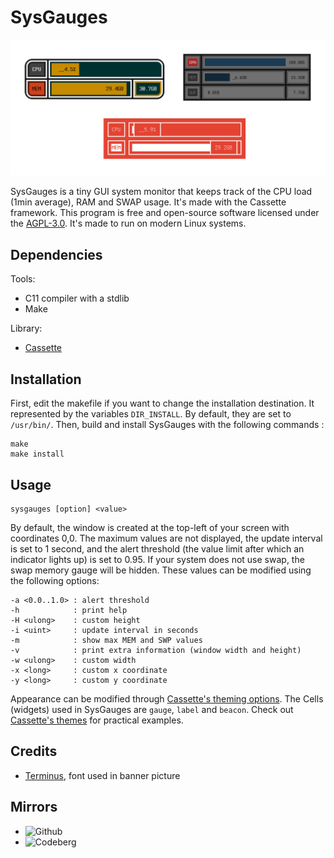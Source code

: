 # SysGauges

<p align="center"><img src="./extras/banner.png"></p>

SysGauges is a tiny GUI system monitor that keeps track of the CPU load (1min average), RAM and SWAP usage. It's made with the Cassette framework. This program is free and open-source software licensed under the [AGPL-3.0](https://www.gnu.org/licenses/agpl-3.0.html). It's made to run on modern Linux systems.

## Dependencies

Tools:

- C11 compiler with a stdlib
- Make

Library:

- [Cassette](https://github.com/fraawlen/cassette)

## Installation

First, edit the makefile if you want to change the installation destination. It represented by the variables `DIR_INSTALL`. By default, they are set to `/usr/bin/`. Then, build and install SysGauges with the following commands :

```
make
make install
```

## Usage

```
sysgauges [option] <value>
```

By default, the window is created at the top-left of your screen with coordinates 0,0. The maximum values are not displayed, the update interval is set to 1 second, and the alert threshold (the value limit after which an indicator lights up) is set to 0.95. If your system does not use swap, the swap memory gauge will be hidden. These values can be modified using the following options:

```
-a <0.0..1.0> : alert threshold
-h            : print help
-H <ulong>    : custom height
-i <uint>     : update interval in seconds
-m            : show max MEM and SWP values
-v            : print extra information (window width and height)
-w <ulong>    : custom width
-x <long>     : custom x coordinate
-y <long>     : custom y coordinate
```
Appearance can be modified through [Cassette's theming options](https://github.com/fraawlen/cassette/blob/trunk/docs/cgui-theming.md). The Cells (widgets) used in SysGauges are `gauge`, `label` and `beacon`. Check out [Cassette's themes](https://github.com/fraawlen/cassette/tree/trunk/cgui/themes) for practical examples.

Credits
-------

- [Terminus](https://terminus-font.sourceforge.net/), font used in banner picture

Mirrors
-------

- ![Github](https://github.com/fraawlen/sysgauges)
- ![Codeberg](https://codeberg.org/fraawlen/sysgauges)
